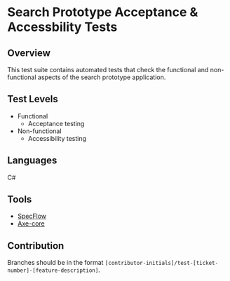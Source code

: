 ﻿# Search Prototype Acceptance & Accessbility Tests


## Overview

This test suite contains automated tests that check the functional and non-functional aspects of the search prototype application.

## Test Levels

- Functional
  - Acceptance testing
- Non-functional
  - Accessibility testing

## Languages

C#

## Tools

- [SpecFlow](https://specflow.org/)
- [Axe-core](https://github.com/dequelabs/axe-core/tree/develop)

## Contribution

Branches should be in the format `[contributor-initials]/test-[ticket-number]-[feature-description]`.
